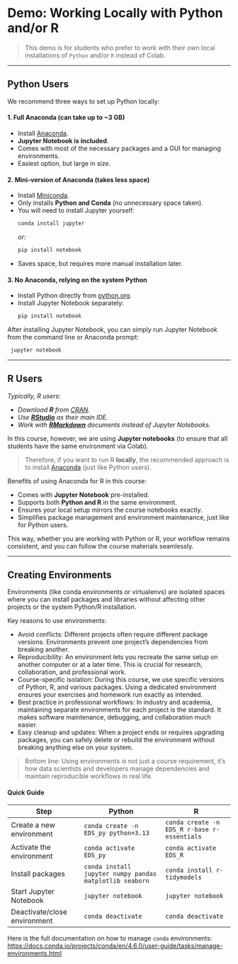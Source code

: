 # Demo: Working Locally with Python and/or R

> This demo is for students who prefer to work with their own local installations of `Python` and/or `R` instead of Colab.  

---

## Python Users

We recommend three ways to set up Python locally:  

#### 1. Full Anaconda (can take up to ~3 GB)  
- Install [Anaconda](https://www.anaconda.com/download).  
- **Jupyter Notebook is included**.  
- Comes with most of the necessary packages and a GUI for managing environments.  
- Easiest option, but large in size.  

#### 2. Mini-version of Anaconda (takes less space)  
- Install [Miniconda](https://docs.conda.io/en/latest/miniconda.html).  
- Only installs **Python and Conda** (no unnecessary space taken).  
- You will need to install Jupyter yourself:  
  ```bash
  conda install jupyter
  ```  
  or:  
  ```bash
  pip install notebook
  ```  
- Saves space, but requires more manual installation later.  

#### 3. No Anaconda, relying on the system Python  
- Install Python directly from [python.org](https://www.python.org/downloads/).  
- Install Jupyter Notebook separately:  
  ```bash
  pip install notebook
  ```
After installing Jupyter Notebook, you can simply run Jupyter Notebook from the command line or Anaconda prompt:
 ```bash
  jupyter notebook
  ```

---

## R Users

*Typically, R users:*  
- *Download **R** from [CRAN](https://cran.r-project.org/).*  
- *Use [**RStudio**](https://rstudio-education.github.io/hopr/starting.html) as their main IDE.*  
- *Work with [**RMarkdown**](https://rmarkdown.rstudio.com/) documents instead of Jupyter Notebooks.*  

In this course, however, we are using **Jupyter notebooks** (to ensure that all students have the same environment via Colab).  

> Therefore, if you want to run R **locally**, the recommended approach is to install [Anaconda](https://www.anaconda.com/download) (just like Python users).  

Benefits of using Anaconda for R in this course:  
- Comes with **Jupyter Notebook** pre-installed.  
- Supports both **Python and R** in the same environment.  
- Ensures your local setup mirrors the course notebooks exactly.  
- Simplifies package management and environment maintenance, just like for Python users.  

This way, whether you are working with Python or R, your workflow remains consistent, and you can follow the course materials seamlessly.  

---

## Creating Environments
Environments (like conda environments or virtualenvs) are isolated spaces where you can install packages and libraries without affecting other projects or the system Python/R installation.

Key reasons to use environments:
- Avoid conflicts: Different projects often require different package versions. Environments prevent one project’s dependencies from breaking another.
- Reproducibility: An environment lets you recreate the same setup on another computer or at a later time. This is crucial for research, collaboration, and professional work.
- Course-specific isolation: During this course, we use specific versions of Python, R, and various packages. Using a dedicated environment ensures your exercises and homework run exactly as intended.
- Best practice in professional workflows: In industry and academia, maintaining separate environments for each project is the standard. It makes software maintenance, debugging, and collaboration much easier.
- Easy cleanup and updates: When a project ends or requires upgrading packages, you can safely delete or rebuild the environment without breaking anything else on your system.

> Bottom line: Using environments is not just a course requirement, it’s how data scientists and developers manage dependencies and maintain reproducible workflows in real life.

#### Quick Guide

| Step | Python | R |
| --- | --- | --- |
| Create a new environment | `conda create -n EDS_py python=3.13` | `conda create -n EDS_R r-base r-essentials` |
| Activate the environment | `conda activate EDS_py` | `conda activate EDS_R` |
| Install packages | `conda install jupyter numpy pandas matplotlib seaborn` | `conda install r-tidymodels` |
| Start Jupyter Notebook | `jupyter notebook` | `jupyter notebook` |
| Deactivate/close environment | `conda deactivate` | `conda deactivate` |


Here is the full documentation on how to manage `conda` environments: https://docs.conda.io/projects/conda/en/4.6.0/user-guide/tasks/manage-environments.html


